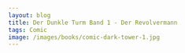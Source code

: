 ```yaml
---
layout: blog
title: Der Dunkle Turm Band 1 - Der Revolvermann
tags: Comic
image: /images/books/comic-dark-tower-1.jpg
---
```

